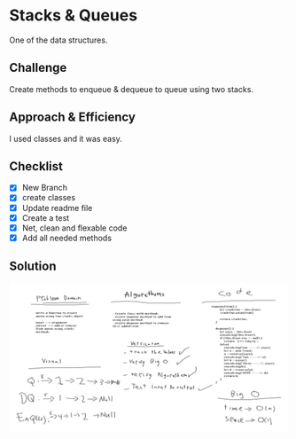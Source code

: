 # Stacks & Queues
One of the data structures.
## Challenge
Create methods to enqueue & dequeue to queue using two stacks.

## Approach & Efficiency
I used classes and it was easy.
## Checklist
- [x] New Branch
- [x] create classes
- [x] Update readme file
- [x] Create a test
- [x] Net, clean and flexable code
- [x] Add all needed methods

## Solution
![Q](../../assets/QWS.png)
